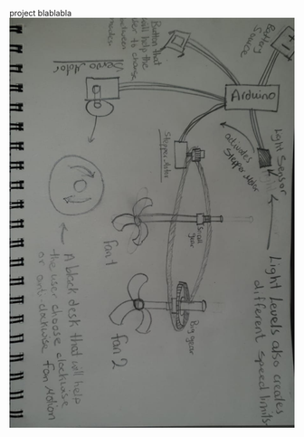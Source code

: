 project blablabla
![image description](https://github.com/sadeqalkh/machineLab/blob/master/midterm/Machine%20Lab%20Sketch.jpg)
